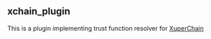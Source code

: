 ## xchain_plugin 
This is a plugin implementing trust function resolver for [XuperChain](https://github.com/xuperchain/xuperchain) 
